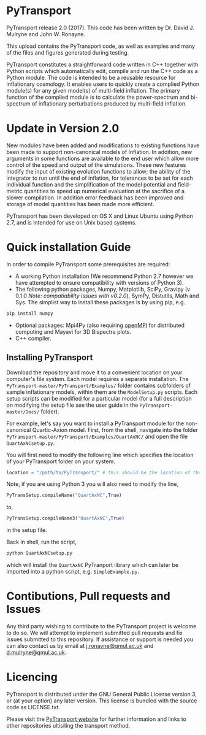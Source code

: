 # PyTransport
PyTransport release 2.0 (2017).
This code has been written by Dr. David J. Mulryne and John W. Ronayne.

This upload contains the PyTransport code, as well as examples and many of the files and figures generated during testing.  

PyTransport constitutes a straightforward code written in C++  together with Python scripts which automatically edit, compile and run the C++ code as a Python module. The code is intended to be a reusable resource for inflationary cosmology. It enables users to quickly create a complied Python module(s) for any given model(s) of multi-field inflation. The primary function of the complied module is to calculate the power-spectrum and bi-spectrum of inflationary perturbations produced by multi-field inflation. 

# Update in Version 2.0 
New modules have been added and modifications to existing functions have been made to support non-canonical models of Inflation. In addition, new arguments in some functions are available to the end user which allow more control of the speed and output of the simulations. These new features modify the input of existing evolution functions to allow; the ability of the integrator to run until the end of inflation, for tolerances to be set for each individual function and the simplification of the model potential and field-metric quantities to speed up numerical evaluation at the sacrifice of a slower compilation.
In addition error feedback has been improved and storage of model quantities has been made more efficient. 

PyTransport has been developed on OS X and Linux Ubuntu using Python 2.7, and is intended for use on Unix based systems.
# Quick installation Guide
In order to compile PyTransport some prerequisites are required:
* A working Python installation (We recommend Python 2.7 however we have attempted to ensure compatibility with versions of Python 3).
* The following python packages, Numpy, Matplotlib, SciPy, Gravipy (v 0.1.0 *Note: compatiability issues with v0.2.0*), SymPy, Distutils, Math and Sys.
The simplist way to install these packages is by using pip, e.g.
```sh
pip install numpy
```
* Optional packages: Mpi4Py (also requiring [openMPI](https://wiki.helsinki.fi/display/HUGG/Open+MPI+install+on+Mac+OS+X) for distributed computing and Mayavi for 3D Bispectra plots.
* C++ compiler.

## Installing PyTransport
Download the repository and move it to a convenient location on your computer's file system.
Each model requires a separate installation. The `PyTransport-master/PyTransport/Examples/` folder contains subfolders of sample inflationary models, within them are the `ModelSetup.py` scripts.
Each setup scripts can be modified for a particular model (for a full description on modifying the setup file see the user guide in the `PyTransport-master/Docs/` folder).

For example, let's say you want to install a PyTransport module for the non-canonical Quartic-Axion model. 
First, from the shell, navigate into the folder `PyTransport-master/PyTransport/Examples/QuartAxNC/` and open the file `QuartAxNCsetup.py`.

You will first need to modify the following line which specifies the location of your PyTransport folder on your system.
```python
location = "/path/to/PyTransport/" # this should be the location of the PyTransport folder 
```
Note, if you are using Python 3 you will also need to modify the line, 
```python
PyTransSetup.compileName("QuartAxNC",True)
``` 
to, 
```python
PyTransSetup.compileName3("QuartAxNC",True)
```
in the setup file.

Back in shell, run the script,
```sh
python QuartAxNCsetup.py
```
which will install the `QuartAxNC` PyTranport library which can later be imported into a python script, e.g. `SimpleExample.py`.

# Contibutions, Pull requests and Issues
Any third party wishing to contribute to the PyTransport project is welcome to do so. We will attempt to implement submitted pull requests and fix issues submitted to this repository. If assistance or support is needed you can also contact us by email at j.ronayne@qmul.ac.uk  and d.mulryne@qmul.ac.uk.

# Licencing #
PyTransport is distributed under the GNU General Public License version 3, or (at your option) any later version. This license is bundled with the source code as LICENSE.txt.

Please visit the [PyTransport website](https://transportmethod.com) for further information and links to other repositories ultisiling the transport method.

